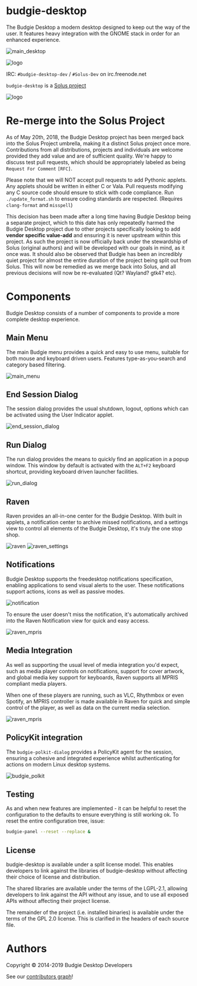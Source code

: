 budgie-desktop
==============

The Budgie Desktop a modern desktop designed to keep out the way of the user. It features heavy integration with the GNOME stack in order for an enhanced experience.

![main_desktop](https://github.com/solus-project/budgie-desktop/raw/master/.github/screenshots/MainDesktop.png)

![logo](https://getsol.us/imgs/budgie-small.png)

IRC: `#budgie-desktop-dev` / `#Solus-Dev` on irc.freenode.net

`budgie-desktop` is a [Solus project](https://getsol.us/)

![logo](https://build.solus-project.com/logo.png)

Re-merge into the Solus Project
===============================

As of May 20th, 2018, the Budgie Desktop project has been merged back into the Solus Project umbrella, making it a distinct Solus project once more.
Contributions from all distributions, projects and individuals are welcome provided they add value and are of sufficient quality. We're happy to discuss
test pull requests, which should be appropriately labeled as being `Request For Comment` `[RFC]`.

Please note that we will NOT accept pull requests to add Pythonic applets. Any applets should be written in either C or Vala.
Pull requests modifying any C source code should ensure to stick with code compliance. Run `./update_format.sh` to ensure coding
standards are respected. (Requires `clang-format` and `misspell`)

This decision has been made after a long time having Budgie Desktop being a separate project, which to this date has only repeatedly harmed the Budgie Desktop
project due to other projects specifically looking to add **vendor specific value-add** and ensuring it is never upstream within this project. As such the
project is now officially back under the stewardship of Solus (original authors) and will be developed with our goals in mind, as it once was. It should also
be observed that Budgie has been an incredibly quiet project for almost the entire duration of the project being split out from Solus. This will now be remedied
as we merge back into Solus, and all previous decisions will now be re-evaluated (Qt? Wayland? gtk4? etc).

Components
==========

Budgie Desktop consists of a number of components to provide a more complete desktop experience.

Main Menu
---------

The main Budgie menu provides a quick and easy to use menu, suitable for both mouse and keyboard driven users. Features type-as-you-search and category based filtering.

![main_menu](https://github.com/solus-project/budgie-desktop/raw/master/.github/screenshots/MainMenu.png)

End Session Dialog
------------------

The session dialog provides the usual shutdown, logout, options which can be activated using the User Indicator applet.

![end_session_dialog](https://github.com/solus-project/budgie-desktop/raw/master/.github/screenshots/EndSession.png)

Run Dialog
----------

The run dialog provides the means to quickly find an application in a popup window. This window by default is activated with the `ALT+F2` keyboard shortcut, providing keyboard driven launcher facilities.

![run_dialog](https://github.com/solus-project/budgie-desktop/raw/master/.github/screenshots/RunDialog.png)

Raven
------

Raven provides an all-in-one center for the Budgie Desktop. With built in applets, a notification center to archive missed notifications, and a settings view to control all elements of the Budgie Desktop, it's truly the one stop shop.

![raven](https://github.com/solus-project/budgie-desktop/raw/master/.github/screenshots/Raven.png) ![raven_settings](https://github.com/solus-project/budgie-desktop/raw/master/.github/screenshots/Raven_Settings.png)

Notifications
-------------

Budgie Desktop supports the freedesktop notifications specification, enabling applications to send visual alerts to the user. These notifications support actions, icons as well as passive modes.

![notification](https://github.com/solus-project/budgie-desktop/raw/master/.github/screenshots/Notification.png)

To ensure the user doesn't miss the notification, it's automatically archived into the Raven Notification view for quick and easy access.

![raven_mpris](https://github.com/solus-project/budgie-desktop/raw/master/.github/screenshots/ArchivedNotification.png)

Media Integration
------------------

As well as supporting the usual level of media integration you'd expect, such as media player controls on notifications, support for cover artwork, and global media key support for keyboards, Raven supports all MPRIS compliant media players.

When one of these players are running, such as VLC, Rhythmbox or even Spotify, an MPRIS controller is made available in Raven for quick and simple control of the player, as well as data on the current media selection.

![raven_mpris](https://github.com/solus-project/budgie-desktop/raw/master/.github/screenshots/Raven_Mpris.png)

PolicyKit integration
---------------------

The `budgie-polkit-dialog` provides a PolicyKit agent for the session, ensuring a cohesive and integrated experience whilst authenticating for actions on modern Linux desktop systems.

![budgie_polkit](https://github.com/solus-project/budgie-desktop/raw/master/.github/screenshots/Polkit.png)

Testing
------

As and when new features are implemented - it can be helpful to reset the configuration to the defaults to ensure everything is still working ok. To reset the entire configuration tree, issue:

```bash
budgie-panel --reset --replace &
```


License
-------

budgie-desktop is available under a split license model. This enables
developers to link against the libraries of budgie-desktop without
affecting their choice of license and distribution.

The shared libraries are available under the terms of the LGPL-2.1,
allowing developers to link against the API without any issue, and
to use all exposed APIs without affecting their project license.

The remainder of the project (i.e. installed binaries) is available
under the terms of the GPL 2.0 license. This is clarified in the headers
of each source file.

Authors
=======

Copyright © 2014-2019 Budgie Desktop Developers

See our [contributors graph](https://github.com/solus-project/budgie-desktop/graphs/contributors)!
